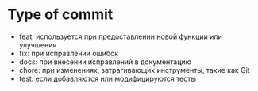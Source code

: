 # Type of commit

* feat: используется при предоставлении новой функции или улучшения
* fix: при исправлении ошибок
* docs: при внесении исправлений в документацию
* chore: при изменениях, затрагивающих инструменты, такие как Git
* test: если добавляются или модифицируются тесты
